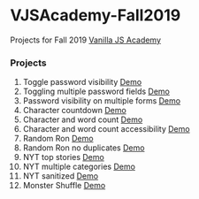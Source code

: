 # VJSAcademy-Fall2019

Projects for Fall 2019 [Vanilla JS Academy](https://vanillajsacademy.com/)

### Projects

01. Toggle password visibility [Demo](https://letioneill.github.io/VJSAcademy-Fall2019/01-toggle-password-visibility.html)
02. Toggling multiple password fields [Demo](https://letioneill.github.io/VJSAcademy-Fall2019/02-password-visibility-multiple-fields.html)
03. Password visibility on multiple forms [Demo](https://letioneill.github.io/VJSAcademy-Fall2019/03-password-visibility-multiple-forms.html)
04. Character countdown [Demo](https://letioneill.github.io/VJSAcademy-Fall2019/04-character-count.html)
05. Character and word count [Demo](https://letioneill.github.io/VJSAcademy-Fall2019/05-character-and-word-count.html)
06. Character and word count accessibility [Demo](https://letioneill.github.io/VJSAcademy-Fall2019/06-character-and-word-count-accessibility.html)
07. Random Ron [Demo](https://letioneill.github.io/VJSAcademy-Fall2019/07-random-ron.html)
08. Random Ron no duplicates [Demo](https://letioneill.github.io/VJSAcademy-Fall2019/08-random-ron-no-duplicates.html)
09. NYT top stories [Demo](https://letioneill.github.io/VJSAcademy-Fall2019/09-nyt-what-to-read.html)
10. NYT multiple categories [Demo](https://letioneill.github.io/VJSAcademy-Fall2019/10-nyt-multiple-categories.html)
11. NYT sanitized  [Demo](https://letioneill.github.io/VJSAcademy-Fall2019/11-nyt-sanitized.html)
12. Monster Shuffle  [Demo](https://letioneill.github.io/VJSAcademy-Fall2019/12-monster-shuffle.html)